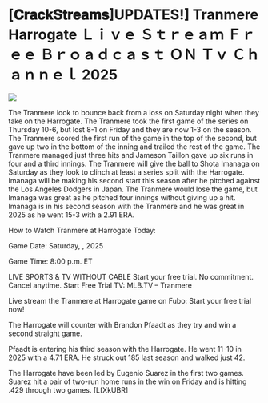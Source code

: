 # [𝐂𝐫𝐚𝐜𝐤𝐒𝐭𝐫𝐞𝐚𝐦𝐬]UPDATES!] Tranmere Harrogate Ｌｉｖｅ Ｓｔｒｅａｍ Ｆｒｅｅ Ｂｒｏａｄｃａｓｔ ＯＮ Ｔｖ Ｃｈａｎｎｅｌ  2025  
  
  
[![](https://i.imgur.com/qSNzIqt.png)](https://movie.rssnews.media/UsykvPZA.php)  
  
The Tranmere look to bounce back from a loss on Saturday night when they take on the Harrogate. The Tranmere took the first game of the series on Thursday 10-6, but lost 8-1 on Friday and they are now 1-3 on the season. The Tranmere scored the first run of the game in the top of the second, but gave up two in the bottom of the inning and trailed the rest of the game. The Tranmere managed just three hits and Jameson Taillon gave up six runs in four and a third innings. The Tranmere will give the ball to Shota Imanaga on Saturday as they look to clinch at least a series split with the Harrogate. Imanaga will be making his second start this season after he pitched against the Los Angeles Dodgers in Japan. The Tranmere would lose the game, but Imanaga was great as he pitched four innings without giving up a hit. Imanaga is in his second season with the Tranmere and he was great in 2025 as he went 15-3 with a 2.91 ERA.

How to Watch Tranmere at Harrogate Today:

Game Date: Saturday, , 2025

Game Time: 8:00 p.m. ET

LIVE SPORTS & TV WITHOUT CABLE
Start your free trial. No commitment. Cancel anytime.
Start Free Trial
TV: MLB.TV – Tranmere

Live stream the Tranmere at Harrogate game on Fubo: Start your free trial now!

The Harrogate will counter with Brandon Pfaadt as they try and win a second straight game.

Pfaadt is entering his third season with the Harrogate. He went 11-10 in 2025 with a 4.71 ERA. He struck out 185 last season and walked just 42.

The Harrogate have been led by Eugenio Suarez in the first two games. Suarez hit a pair of two-run home runs in the win on Friday and is hitting .429 through two games. [LfXkUBR]